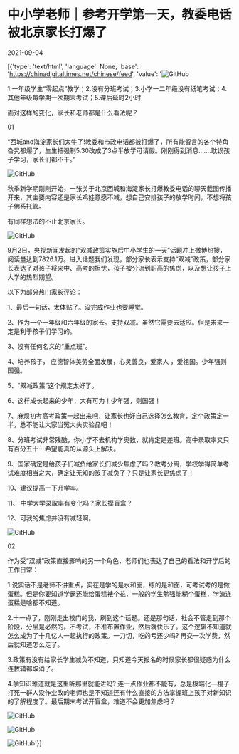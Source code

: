 # 中小学老师｜参考开学第一天，教委电话被北京家长打爆了

2021-09-04

[{'type': 'text/html', 'language': None, 'base': 'https://chinadigitaltimes.net/chinese/feed', 'value': '![GitHub](https://chinadigitaltimes.net/chinese/files/2021/09/image-1630740538375.png)

1.一年级学生“零起点”教学；2.没有分班考试；3.小学一二年级没有纸笔考试；4.其他年级每学期一次期末考试；5.课后延时2小时

面对这样的变化，家长和老师都是什么看法呢？

01



“西城and海淀家长们太牛了!教委和市政电话都被打爆了，所有能留言的各个特角旮旯都爆了，生生把强制5.30改成了3点半放学可请假。刚刚得到消息…….耽误孩子学习，家长们都不干。”



![GitHub](https://chinadigitaltimes.net/chinese/files/2021/09/post-670428-61332074d7949.)

秋季新学期刚刚开始，一张关于北京西城和海淀家长打爆教委电话的聊天截图传播开来，其主要内容还是家长鸡娃意愿不减，想自己安排孩子的放学时间，不想将孩子佛系托管。

有同样想法的不止北京家长。

![GitHub](https://chinadigitaltimes.net/chinese/files/2021/09/post-670428-6133207512d93.png)

9月2日，央视新闻发起的“双减政策实施后中小学生的一天”话题冲上微博热搜，阅读量达到7826.1万。进入话题我们发现，部分家长表示支持“双减”政策，部分家长表达了对孩子将来中、高考的担忧，孩子被分流到职高的焦虑，以及想让孩子上大学的热烈期望。

以下为部分热门家长评论：

1、最后一句话，太体贴了。没完成作业也要睡觉。

2、作为一个一年级和六年级的家长。支持双减。虽然它需要去适应。但是未来一定是利于孩子们学习的。

3、没有任何名义的“重点班”。

4、培养孩子， 应德智体美劳全面发展，心灵善良，爱家人 ，爱祖国。少年强则国强。

5、&quot;双减政策”这个规定太好了。

6、这样成长起来的少年，大有可为！少年强，则国强！

7、麻烦初考高考政策一起出来吧，让家长也好自己选择怎么教育，定个政策定一半，总不能让大家当冤大头实验品吧！

8、分班考试非常残酷，你小学不去机构学奥数，就肯定是差班。高中录取率又只有百分五十⋯希望能真的从源头上解决。

9、国家确定是给孩子们减负给家长们减少焦虑了吗？教考分离，学校学得简单考试难度相当之大，确定让无知的孩子减负了？只是让家长更焦虑了！

10、建议提高一下升学率。

11、 中学大学录取率有变化吗？家长摸盲盒？

12、可我的焦虑并没有减轻啊。

![GitHub](https://chinadigitaltimes.net/chinese/files/2021/09/post-670428-6133207555dcd.)

02

作为受“双减”政策直接影响的另一个角色，老师们也表达了自己的看法和开学后的工作日常：

1.说实话不是老师不讲重点，实在是学的是水和面，练的是和面，可考试考的是做蛋糕。但是你要知道学霸还能给蛋糕裱个花，一般的学生勉强能糊个蛋糕，学渣连蛋糕是啥都不知道。

2.十一点了，刚刚走出校门的我，刷到这个话题。还是那句话，社会不管走到那个阶段，分层是必然的。不考试，不准布置作业，然后就快乐了。这个逻辑不知道就怎么成为了十几亿人一起执行的政策。一刀切，吃的亏还少吗? 再交一次学费，然后就知道怎么走了。

3.政策有没有给家长学生减负不知道，只知道今天报名的时候家长都很疑惑为什么连教辅都取消了。

4.学知识难道就是这里听那里就能进吗? 连一点作业都不能有，总是极端化—棍子打死一群人没作业改的老师也是不知道还有什么直接的方法掌握班上孩子对新知识的了解程度了。最后期末考试开盲盒，难道不会更加焦虑吗？

![GitHub](https://chinadigitaltimes.net/chinese/files/2021/09/post-670428-613320758f500.)

![GitHub](https://chinadigitaltimes.net/chinese/files/2021/09/post-670428-61332075c2d90.)

![GitHub](https://chinadigitaltimes.net/chinese/files/2021/09/post-670428-6133207603138.)'}]